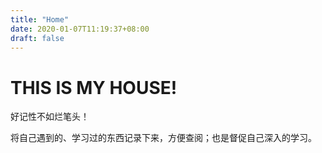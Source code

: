 ```yaml
---
title: "Home"
date: 2020-01-07T11:19:37+08:00
draft: false
---
```




# THIS IS MY HOUSE!

好记性不如烂笔头！

将自己遇到的、学习过的东西记录下来，方便查阅；也是督促自己深入的学习。

